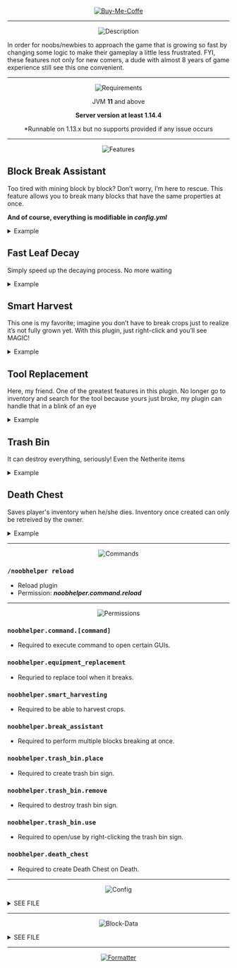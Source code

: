 <p align="center">
    <a href="https://paypal.me/TnKnightN">
      <img src="https://i.ibb.co/nrWwjZq/Buy-Me-Coffe.png" alt="Buy-Me-Coffe" border="0">
    </a>
</p>

---



<p align="center">
        <img src="https://i.ibb.co/B6FtmYr/Description.png" alt="Description" border="0">
</p>

<span>In order for noobs/newbies to approach the game that is growing so fast by changing some logic to make their gameplay a little less frustrated. FYI, these features not only for new comers, a dude with almost 8 years of game experience still see this one convenient.

---



<p align="center">
    <img src="https://i.ibb.co/Wkd1DYJ/Requirements.png" alt="Requirements" border="0">
</p>


<p align="center"> JVM <b>11</b> and above </p>


<p align="center"> <b>Server version at least 1.14.4 </b> </p>
<p align="center"> *Runnable on 1.13.x but no supports provided if any issue occurs </p>

---



<p align="center">
    <img src="https://i.ibb.co/GHFzSg5/Features.png" alt="Features" border="0">
</p>


## Block Break Assistant

Too tired with mining block by block? Don’t worry, I’m here to rescue. This feature allows you to break many blocks that have the same properties at once.

**And of course, everything is modifiable in *config.yml***

<details><summary> Example </summary>
    <img src="https://i.ibb.co/PG9WD43/Block-Break-Assistant.gif" alt="Block-Break-Assistant" border="0">
</details>





## Fast Leaf Decay

Simply speed up the decaying process. No more waiting

<details><summary> Example </summary>
    <img src="https://i.ibb.co/2n99p0c/Faster-Leaf-Decay.gif" alt="Faster-Leaf-Decay" border="0">
</details>

 



## Smart Harvest

This one is my favorite; imagine you don’t have to break crops just to realize it’s not fully grown yet. With this plugin, just right-click and you’ll see MAGIC!

<details><summary> Example </summary>
    <img src="https://i.ibb.co/b3K1PD3/Smart-Harvest.gif" alt="Smart-Harvest" border="0">
</details>

 



## Tool Replacement

Here, my friend. One of the greatest features in this plugin. No longer go to inventory and search for the tool because yours just broke, my plugin can handle that in a blink of an eye

<details><summary> Example </summary>
  <img src="https://i.ibb.co/zJKSb3B/Tool-Replacement.gif" alt="Tool-Replacement" border="0">
</details>





## Trash Bin

It can destroy everything, seriously! Even the Netherite items

<details><summary> Example </summary>
  <img src="https://i.ibb.co/jH38yk9/Trash-Bin.gif" alt="Trash-Bin" border="0">
</details>





## Death Chest

Saves player's inventory when he/she dies. Inventory once created can only be retreived by the owner.

<details><summary> Example </summary>
  <img src="https://i.ibb.co/WPwSmL7/Death-Chest.gif" alt="Death-Chest" border="0">
</details>

---



<p align="center">
    <img src="https://i.ibb.co/98NHjRQ/Commands.png" alt="Commands" border="0">
</p>



### `/noobhelper reload`

- Reload plugin
- Permission: **_noobhelper.command.reload_**

---


<p align="center">
    <img src="https://i.ibb.co/F00Pmkh/Permissions.png" alt="Permissions" border="0">
</p>


### `noobhelper.command.[command]`
- Required to execute command to open certain GUIs.

### `noobhelper.equipment_replacement`
- Requried to replace tool when it breaks.

### `noobhelper.smart_harvesting`
- Required to be able to harvest crops.

### `noobhelper.break_assistant`
- Required to perform multiple blocks breaking at once.

### `noobhelper.trash_bin.place`
- Required to create trash bin sign.

### `noobhelper.trash_bin.remove`
- Required to destroy trash bin sign.

### `noobhelper.trash_bin.use`
- Required to open/use by right-clicking the trash bin sign.

### `noobhelper.death_chest`
- Required to create Death Chest on Death.

---


<p align="center">
	<img src="https://i.ibb.co/pWqBqqJ/Config.png" alt="Config" border="0">
</p>
<details><summary> SEE FILE </summary>

```YML
version: 0.5.1

prefix: "&7[&aNoobHelper&7]"


equipment_replacement: true


death_chest:
  enabled: true
  message: "&cLast death locaton &4&c&lX:%x% Y:%z% Z:%z%&r&c."
  not_your_chest: "&eThis death chest &4&lDOES NOT &ebelong to you!"
  retrieved: "&a&lCongrats! &rYou just successfully retrieved all your lost items."
  play_sound: true


smart_harvesting:
  enabled: true
  sound: true   


break_assistant:
  enabled: true
  requirements: 
    sneaking: true
    # Permission: noobhelper.break_assistant
    permission: false
    survival_mode: true
  # This argument only be fulfilled only if player's food bar 
  # and item's durability can keep up
  max_block: 200
  food_consumption:
    enabled: true
    rate: 0.1
  apply_damage: true 
  

fast_leaf_decay:
  enabled: true
  # The higher the number, the longer the process.
  slowness: 1    
  add_effect: true


# Permission to use trash bin feature: noobhelper.trash_bin.use
# Permission to place sign: noobhelper.trash_bin.place
# Permission to destroy sign: noobhelper.trash_bin.remove  
trash_bin:
  enabled: true
  title: "&4&lWARNING: &eAll items will be deleted!!!"
  message: "You've created a trash bin!"
  lines:
    - "&c&l[Trash Bin]"
    - ""
    - ""
    - "&aRight click to use"
       

#
#
#         GENERAL MESSAGES
#
#

reload: "&aAll files had been reloaded!"
player_reload: "%player% issued reload command!"
no_permission: "&cYou don't have permission %perm% to do this!"
```

</details>

---


<p align="center">
	<img src="https://i.ibb.co/4N0zFHK/Block-Data.png" alt="Block-Data" border="0">
</p>

<details><summary> SEE FILE </summary>

```YML
#
#  !WARNING! PLEASE DO NOT APPLY ANY CHANGES TO THIS FILE. 
#  
#  You are responsible for any potential issues happen to your
#  server if any modification is applied by human.
#
```

</details>

---

  
<p align="center">
    <a href="http://fumacrom.com/3lNzk">
      <img src="https://i.ibb.co/9Vh33L6/Formatter.png" alt="Formatter" border="0">
    </a>
</p>
